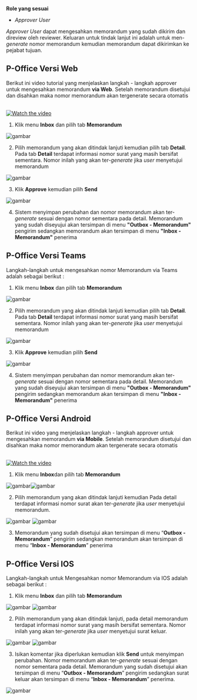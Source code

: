 **Role yang sesuai**

- *Approver User*

*Approver User* dapat mengesahkan memorandum yang sudah dikirim dan direview oleh reviewer. Keluaran untuk tindak lanjut ini adalah untuk men-*generate* nomor memorandum kemudian memorandum dapat dikirimkan ke pejabat tujuan. 

## **P-Office Versi Web**

Berikut ini video tutorial yang menjelaskan langkah - langkah approver untuk mengesahkan memorandum **via Web**. Setelah memorandum disetujui dan disahkan maka nomor memorandum akan tergenerate secara otomatis

</br>
<a href="https://web.microsoftstream.com/embed/video/58097017-5016-429b-8335-2ff25866bee5?autoplay=false&amp;showinfo=false" target="_blank"><img src="https://github.com/gitakencana/Persero-P-Office/raw/master/Video/Thumbnail/TM01.png" alt="Watch the video"></a>

1. Klik menu **Inbox** dan pilih tab **Memorandum**

![gambar](Memorandum/MM_Web/MM-54.png)

2. Pilih memorandum yang akan ditindak lanjuti kemudian pilih tab **Detail**. Pada tab **Detail** terdapat informasi nomor surat yang masih bersifat sementara. Nomor inilah yang akan ter-*generate* jika *user* menyetujui memorandum

![gambar](Memorandum/MM_Web/MM-55.png)

3. Klik **Approve** kemudian pilih **Send**

![gambar](Memorandum/MM_Web/MM-56.png)

4. Sistem menyimpan perubahan dan nomor memorandum akan ter-*generate* sesuai dengan nomor sementara pada detail. Memorandum yang sudah diseyujui akan tersimpan di menu **"Outbox - Memorandum"** pengirim sedangkan memorandum akan tersimpan di menu **"Inbox - Memorandum"** penerima

## **P-Office Versi Teams**

Langkah-langkah untuk mengesahkan nomor Memorandum via Teams adalah sebagai berikut :

1. Klik menu **Inbox** dan pilih tab **Memorandum**

![gambar](Memorandum/MM_Teams/MM53.png)

2. Pilih memorandum yang akan ditindak lanjuti kemudian pilih tab **Detail**. Pada tab **Detail** terdapat informasi nomor surat yang masih bersifat sementara. Nomor inilah yang akan ter-*generate* jika *user* menyetujui memorandum

![gambar](Memorandum/MM_Teams/MM54.png)

3. Klik **Approve** kemudian pilih **Send**

![gambar](Memorandum/MM_Teams/MM55.png)

4. Sistem menyimpan perubahan dan nomor memorandum akan ter-*generate* sesuai dengan nomor sementara pada detail. Memorandum yang sudah diseyujui akan tersimpan di menu **"Outbox - Memorandum"** pengirim sedangkan memorandum akan tersimpan di menu **"Inbox - Memorandum"** penerima

## **P-Office Versi Android**

Berikut ini video yang menjelaskan langkah - langkah approver untuk mengesahkan memorandum **via Mobile**. Setelah memorandum disetujui dan disahkan maka nomor memorandum akan tergenerate secara otomatis

</br>
<a href="https://web.microsoftstream.com/embed/video/fd636ae5-306a-44bf-9f10-dcc23646fa07?autoplay=false&amp;showinfo=false" target="_blank"><img src="https://github.com/gitakencana/Persero-P-Office/raw/master/Video/Thumbnail/TM07.jpg" alt="Watch the video"></a>

1. Klik menu **Inbox**dan pilih tab **Memorandum**

![gambar](Memorandum/MM_Android/Nomormemo/A01.jpg)![gambar](Memorandum/MM_Android/Nomormemo/A02.jpg)

2. Pilih memorandum yang akan ditindak lanjuti kemudian Pada detail terdapat informasi nomor surat akan ter-_generate_ jika _user_ menyetujui memorandum.

![gambar](Memorandum/MM_Android/Nomormemo/A03.jpg) ![gambar](Memorandum/MM_Android/Nomormemo/A04.jpg)

3. Memorandum yang sudah disetujui akan tersimpan di menu “**Outbox - Memorandum**” pengirim sedangkan memorandum akan tersimpan di menu “**Inbox - Memorandum**” penerima

## **P-Office Versi IOS**

Langkah-langkah untuk Mengesahkan nomor Memorandum via IOS adalah sebagai berikut :

1. Klik menu **Inbox** dan pilih tab **Memorandum**

![gambar](Memorandum/MM_IOS/Memo/N01.png) ![gambar](Memorandum/MM_IOS/Memo/N02.png) 

2. Pilih memorandum yang akan ditindak lanjuti, pada detail memorandum terdapat informasi nomor surat yang masih bersifat sementara. Nomor inilah yang akan ter-_generate_ jika _user_ menyetujui surat keluar.

![gambar](Memorandum/MM_IOS/Memo/N03.png) ![gambar](Memorandum/MM_IOS/Memo/N04.png) 

3. Isikan komentar jika diperlukan kemudian klik **Send** untuk menyimpan perubahan. Nomor memorandum akan ter-_generate_ sesuai dengan nomor sementara pada detail. Memorandum yang sudah disetujui akan tersimpan di menu “**Outbox - Memorandum**” pengirim sedangkan surat keluar akan tersimpan di menu “**Inbox - Memorandum**” penerima.

![gambar](Memorandum/MM_IOS/Memo/N05.png) 